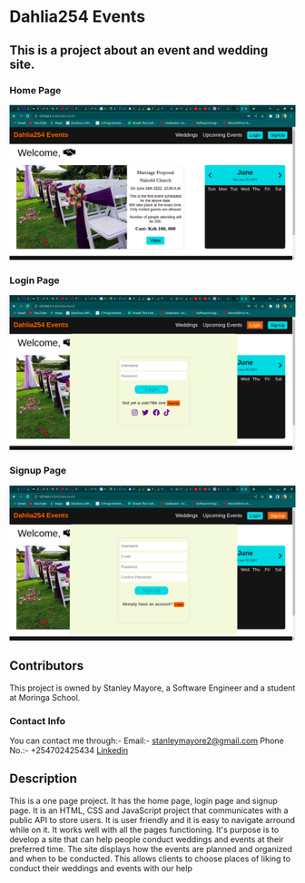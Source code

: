 # Dahlia254 Events
## This is a project about an event and wedding site.

### Home Page
![Alt homepage](./assets/images/Screenshot%20from%202022-06-25%2014-26-38.png?raw=true "Title")

### Login Page
![Alt homepage](./assets/images/Screenshot%20from%202022-06-25%2014-26-44.png?raw=true "Title")


### Signup Page
![Alt homepage](./assets/images/Screenshot%20from%202022-06-25%2014-26-56.png?raw=true "Title")

## Contributors
This project is owned by Stanley Mayore, a Software Engineer and a student at Moringa School.
### Contact Info
You can contact me through:-
   Email:- stanleymayore2@gmail.com
   Phone No.:- +254702425434
   [Linkedin]("www.linkedin.com/in/stanley-mayore")

## Description
This is a one page project. It has the home page, login page and signup page. 
It is an HTML, CSS and JavaScript project that communicates with a public API to store users.
It is user friendly and it is easy to navigate arround while on it. It works well with all the pages functioning.
It's purpose is to develop a site that can help people conduct weddings and events at their preferred time.
The site displays how the events are planned and organized and when to be conducted. This allows clients to choose
places of liking to conduct their weddings and events with our help

